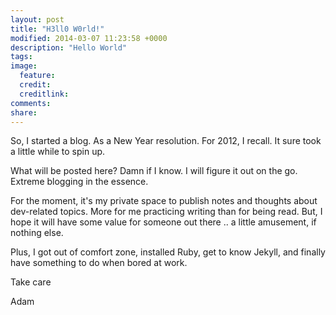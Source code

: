 ```yaml
---
layout: post
title: "H3ll0 W0rld!"
modified: 2014-03-07 11:23:58 +0000
description: "Hello World"
tags: 
image:
  feature: 
  credit: 
  creditlink: 
comments: 
share: 
---
```


So, I started a blog. As a New Year resolution. For 2012, I recall. It sure took a little while to spin up.

What will be posted here? Damn if I know. I will figure it out on the go. Extreme blogging in the essence.

For the moment, it's my private space to publish notes and thoughts about dev-related topics. More for me practicing writing than for being read. But, I hope it will have some value for someone out there .. a little amusement, if nothing else.

Plus, I got out of comfort zone, installed Ruby, get to know Jekyll, and finally have something to do when bored at work.

Take care

Adam